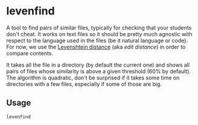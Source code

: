 levenfind
=========

A tool to find pairs of similar files, typically for checking that your students
don't cheat. It works on text files so it should be pretty much agnostic with
respect to the language used in the files (be it natural language or code). For
now, we use the [Levenshtein
distance](https://en.wikipedia.org/wiki/Levenshtein_distance) (aka _edit
distance_) in order to compare contents.

It takes all the file in a directory (by default the current one) and shows all
pairs of files whose similarity is above a given threshold (60% by default). The
algorithm is quadratic, don't be surprised if it takes some time on directories
with a few files, especially if some of those are big.

## Usage

```bash
levenfind
```
